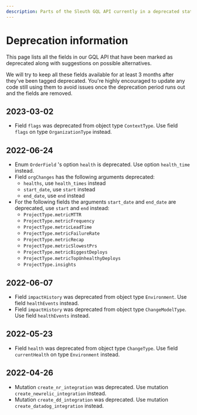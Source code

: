 ```yaml
---
description: Parts of the Sleuth GQL API currently in a deprecated state
---
```


# Deprecation information

This page lists all the fields in our GQL API that have been marked as deprecated along with suggestions on possible alternatives.

We will try to keep all these fields available for at least 3 months after they've been tagged deprecated. You're highly encouraged to update any code still using them to avoid issues once the deprecation period runs out and the fields are removed.

## 2023-03-02

* Field `flags` was deprecated from object type `ContextType`. Use field `flags` on type `OrganizationType` instead.

## 2022-06-24

* Enum `OrderField` 's option `health` is deprecated. Use option `health_time` instead.
* Field `orgChanges` has the following arguments deprecated:&#x20;
  * `healths`, use `health_times` instead
  * `start_date`, use `start` instead
  * `end_date`, use `end` instead
* For the following fields the  arguments `start_date` and `end_date` are deprecated, use `start` and `end` instead:
  * `ProjectType.metricMTTR`&#x20;
  * `ProjectType.metricFrequency`
  * `ProjectType.metricLeadTime`
  * `ProjectType.metricFailureRate`&#x20;
  * `ProjectType.metricRecap`
  * `ProjectType.metricSlowestPrs`
  * `ProjectType.metricBiggestDeploys`
  * `ProjectType.metricTopUnhealthyDeploys`
  * `ProjectType.insights`

## 2022-06-07

* Field `impactHistory` was deprecated from object type `Environment`. Use field `healthEvents` instead.
* Field `impactHistory` was deprecated from object type `ChangeModelType`. Use field `healthEvents` instead.

## 2022-05-23

* Field `health` was deprecated from object type `ChangeType`. Use field `currentHealth` on type `Environment` instead.

## 2022-04-26

* Mutation `create_nr_integration` was deprecated. Use mutation `create_newrelic_integration` instead.
* Mutation `create_dd_integration` was deprecated. Use mutation `create_datadog_integration` instead.
